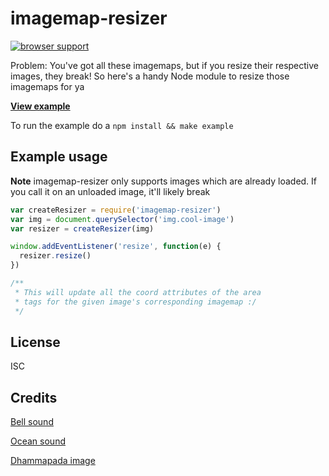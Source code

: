 # imagemap-resizer

[![browser support](https://ci.testling.com/sfrdmn/node-imagemap-resizer.png)
](https://ci.testling.com/sfrdmn/node-imagemap-resizer)

Problem: You've got all these imagemaps, but if you resize their respective images, they break!
So here's a handy Node module to resize those imagemaps for ya

**[View example](http://sfrdmn.github.io/node-imagemap-resizer/)**

To run the example do a `npm install && make example`

## Example usage

**Note** imagemap-resizer only supports images which are already loaded. If you call it on an unloaded image, it'll likely break

```Javascript
var createResizer = require('imagemap-resizer')
var img = document.querySelector('img.cool-image')
var resizer = createResizer(img)

window.addEventListener('resize', function(e) {
  resizer.resize()
})

/**
 * This will update all the coord attributes of the area
 * tags for the given image's corresponding imagemap :/
 */
```

## License

ISC

## Credits

[Bell sound](http://www.freesound.org/people/Benboncan/sounds/80578/)

[Ocean sound](http://www.freesound.org/people/stomachache/sounds/157881/)

[Dhammapada image](http://unicode.strangled.net/me/rch/dd.html)
